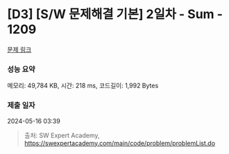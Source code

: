 # [D3] [S/W 문제해결 기본] 2일차 - Sum - 1209 

[문제 링크](https://swexpertacademy.com/main/code/problem/problemDetail.do?contestProbId=AV13_BWKACUCFAYh) 

### 성능 요약

메모리: 49,784 KB, 시간: 218 ms, 코드길이: 1,992 Bytes

### 제출 일자

2024-05-16 03:39



> 출처: SW Expert Academy, https://swexpertacademy.com/main/code/problem/problemList.do